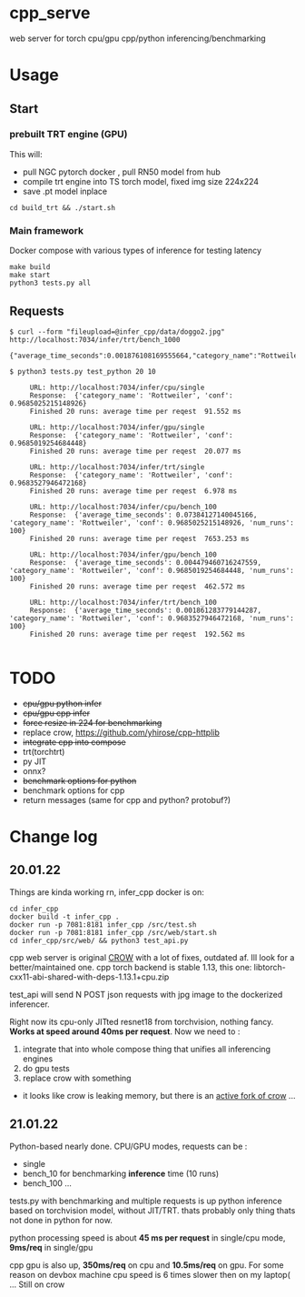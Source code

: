 # cpp_serve

web server for torch cpu/gpu cpp/python inferencing/benchmarking

# Usage

## Start

### prebuilt TRT engine (GPU)

This will:
 * pull NGC pytorch docker , pull RN50 model from hub
 * compile trt engine into TS torch model, fixed img size 224x224
 * save .pt model inplace
```
cd build_trt && ./start.sh
```

### Main framework

Docker compose with various types of inference for testing latency
```
make build
make start
python3 tests.py all
```

## Requests

```
$ curl --form "fileupload=@infer_cpp/data/doggo2.jpg" http://localhost:7034/infer/trt/bench_1000
    {"average_time_seconds":0.001876108169555664,"category_name":"Rottweiler","conf":0.9683527946472168,"num_runs":1000}

$ python3 tests.py test_python 20 10

	 URL: http://localhost:7034/infer/cpu/single
	 Response:  {'category_name': 'Rottweiler', 'conf': 0.9685025215148926}
	 Finished 20 runs: average time per reqest  91.552 ms

	 URL: http://localhost:7034/infer/gpu/single
	 Response:  {'category_name': 'Rottweiler', 'conf': 0.9685019254684448}
	 Finished 20 runs: average time per reqest  20.077 ms

	 URL: http://localhost:7034/infer/trt/single
	 Response:  {'category_name': 'Rottweiler', 'conf': 0.9683527946472168}
	 Finished 20 runs: average time per reqest  6.978 ms

	 URL: http://localhost:7034/infer/cpu/bench_100
	 Response:  {'average_time_seconds': 0.07384127140045166, 'category_name': 'Rottweiler', 'conf': 0.9685025215148926, 'num_runs': 100}
	 Finished 20 runs: average time per reqest  7653.253 ms

	 URL: http://localhost:7034/infer/gpu/bench_100
	 Response:  {'average_time_seconds': 0.004479460716247559, 'category_name': 'Rottweiler', 'conf': 0.9685019254684448, 'num_runs': 100}
	 Finished 20 runs: average time per reqest  462.572 ms

	 URL: http://localhost:7034/infer/trt/bench_100
	 Response:  {'average_time_seconds': 0.001861283779144287, 'category_name': 'Rottweiler', 'conf': 0.9683527946472168, 'num_runs': 100}
	 Finished 20 runs: average time per reqest  192.562 ms


```

# TODO

- ~~cpu/gpu python infer~~
- ~~cpu/gpu cpp infer~~
- ~~force resize in 224 for benchmarking~~
- replace crow, https://github.com/yhirose/cpp-httplib
- ~~integrate cpp into compose~~
- trt(torchtrt)
- py JIT
- onnx?
- ~~benchmark options for python~~
- benchmark options for cpp
- return messages (same for cpp and python? protobuf?)



# Change log

## 20.01.22

Things are kinda working rn, infer_cpp docker is on: 

```
cd infer_cpp
docker build -t infer_cpp .
docker run -p 7081:8181 infer_cpp /src/test.sh
docker run -p 7081:8181 infer_cpp /src/web/start.sh
cd infer_cpp/src/web/ && python3 test_api.py
```
cpp web server is original [CROW](https://github.com/ipkn/crow) with a lot of fixes, outdated af. Ill look for a better/maintained one. 
cpp torch backend is stable 1.13, this one: libtorch-cxx11-abi-shared-with-deps-1.13.1+cpu.zip

test_api will send N POST json requests with jpg image to the dockerized inferencer. 

Right now its cpu-only JITted resnet18 from torchvision, nothing fancy. 
**Works at speed around 40ms per request**. Now we need to :
1. integrate that into whole compose thing that unifies all inferencing engines
2. do gpu tests
3. replace crow with something

* it looks like crow is leaking memory, but there is an [active fork of crow](https://github.com/CrowCpp/Crow) ...

## 21.01.22

Python-based nearly done. CPU/GPU modes, requests can be :
- single 
- bench_10 for benchmarking **inference** time (10 runs)
- bench_100 ...

tests.py with benchmarking and multiple requests is up
python inference based on torchvision model, without JIT/TRT. thats probably only thing thats not done in python for now.

python processing speed is about **45 ms per request** in single/cpu mode, **9ms/req** in single/gpu

cpp gpu is also up, **350ms/req** on cpu and **10.5ms/req** on gpu. For some reason on devbox machine cpu speed is 6 times slower then on my laptop( ... Still on crow



